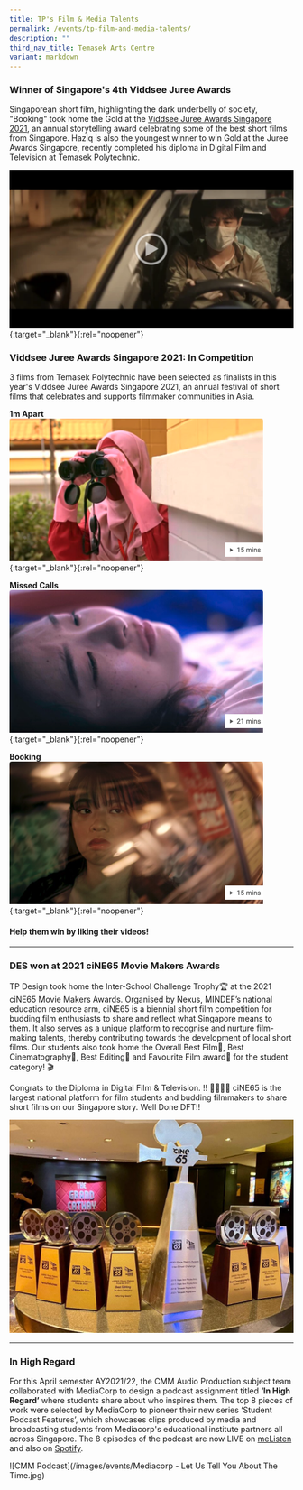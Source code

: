 ```yaml
---
title: TP's Film & Media Talents
permalink: /events/tp-film-and-media-talents/
description: ""
third_nav_title: Temasek Arts Centre
variant: markdown
---
```

### Winner of Singapore's 4th Viddsee Juree Awards
Singaporean short film, highlighting the dark underbelly of society, "Booking" took home the Gold at the [Viddsee Juree Awards Singapore 2021](https://www.viddsee.com/c/juree-singapore-2021?locale=en), an annual storytelling award celebrating some of the best short films from Singapore.  Haziq is also the youngest winner to win Gold at the Juree Awards Singapore, recently completed his diploma in Digital Film and Television at Temasek Polytechnic.

[![Booking - Viddsee Juree Awards Singapore 2021](/images/FMT_Booking.png)](https://www.viddsee.com/video/booking/l4b4s?channel=juree&edition=singapore2021&playlist=in-competition){:target="_blank"}{:rel="noopener"}

### Viddsee Juree Awards Singapore 2021: In Competition
3 films from Temasek Polytechnic have been selected as finalists in this year's Viddsee Juree Awards Singapore 2021, an annual festival of short films that celebrates and supports filmmaker communities in Asia.

**1m Apart**
[![1m Apart](/images/1mApart.png)](https://www.viddsee.com/video/1m-apart/0r06k?channel=juree&edition=singapore2021&playlist=in-competition){:target="_blank"}{:rel="noopener"}

**Missed Calls**
[![Missed Calls](/images/MissedCalls.png)](https://www.viddsee.com/video/missed-calls/1jxzw?channel=juree&edition=singapore2021&playlist=in-competition){:target="_blank"}{:rel="noopener"}

**Booking**
[![Booking](/images/Booking.png)](https://www.viddsee.com/video/booking/l4b4s?channel=juree&edition=singapore2021&playlist=in-competition){:target="_blank"}{:rel="noopener"}


#### Help them win by liking their videos!

---

### DES won at 2021 ciNE65 Movie Makers Awards
TP Design took home the Inter-School Challenge Trophy🏆  at the 2021 ciNE65 Movie Makers Awards. Organised by Nexus, MINDEF’s national education resource arm, ciNE65 is a biennial short film competition for budding film enthusiasts to share and reflect what Singapore means to them. It also serves as a unique platform to recognise and nurture film-making talents, thereby contributing towards the development of local short films. Our students also took home the Overall Best Film🏅, Best Cinematography🏅, Best Editing🏅 and Favourite Film award🏅 for the student category! ⁣🎬

Congrats to the Diploma in Digital Film & Television. !! 👏👏👏🏼  ciNE65 is the largest national platform for film students and budding filmmakers to share short films on our Singapore story. Well Done DFT!!

![2021 ciNE65 Movie Makers Awards](/images/ciNE65_Movie_Makers_Awards.png)

---

### In High Regard
For this April semester AY2021/22, the CMM Audio Production subject team collaborated with MediaCorp to design a podcast assignment titled **‘In High Regard’** where students share about who inspires them.
The top 8 pieces of work were selected by MediaCorp to pioneer their new series ‘Student Podcast Features’, which showcases clips produced by media and broadcasting students from Mediacorp's educational institute partners all across Singapore.
The 8 episodes of the podcast are now LIVE on [meListen](https://bit.ly/CMMonMeListen) and also on [Spotify](https://bit.ly/CMMonSpotify).

![CMM Podcast](/images/events/Mediacorp - Let Us Tell You About The Time.jpg)